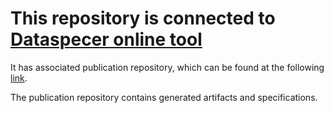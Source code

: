 # This repository is connected to [Dataspecer online tool](http://localhost:5174)

It has associated publication repository, which can be found at the following [link](https://github.com/RadStr-bot/56f8402b-e235-42ff-bcfc-85a901a1dd82-bb-bb-publication-repo).

The publication repository contains generated artifacts and specifications.